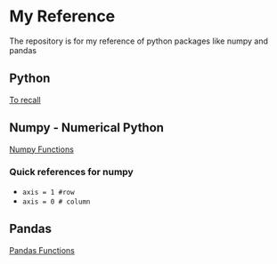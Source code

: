 # My Reference
The repository is for my reference of python packages like numpy and pandas

## Python

[To recall](python/important.md)

## Numpy - Numerical Python

[Numpy Functions](numpy/numpy_index.md)

### Quick references for numpy

- `axis = 1 #row`
- `axis = 0 # column`

## Pandas
[Pandas Functions](pandas/functions.md)